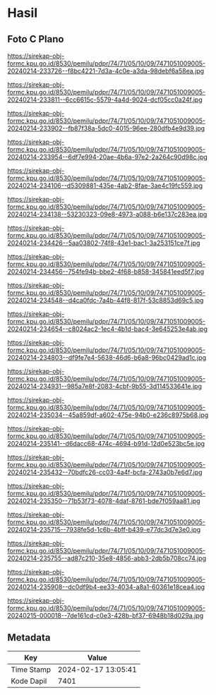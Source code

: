 # Hasil

## Foto C Plano

https://sirekap-obj-formc.kpu.go.id/8530/pemilu/pdpr/74/71/05/10/09/7471051009005-20240214-233726--f8bc4221-7d3a-4c0e-a3da-98debf6a58ea.jpg

https://sirekap-obj-formc.kpu.go.id/8530/pemilu/pdpr/74/71/05/10/09/7471051009005-20240214-233811--6cc6615c-5579-4a4d-9024-dcf05cc0a24f.jpg

https://sirekap-obj-formc.kpu.go.id/8530/pemilu/pdpr/74/71/05/10/09/7471051009005-20240214-233902--fb87f38a-5dc0-4015-96ee-280dfb4e9d39.jpg

https://sirekap-obj-formc.kpu.go.id/8530/pemilu/pdpr/74/71/05/10/09/7471051009005-20240214-233954--6df7e994-20ae-4b6a-97e2-2a264c90d98c.jpg

https://sirekap-obj-formc.kpu.go.id/8530/pemilu/pdpr/74/71/05/10/09/7471051009005-20240214-234106--d5309881-435e-4ab2-8fae-3ae4c19fc559.jpg

https://sirekap-obj-formc.kpu.go.id/8530/pemilu/pdpr/74/71/05/10/09/7471051009005-20240214-234138--53230323-09e8-4973-a088-b6e137c283ea.jpg

https://sirekap-obj-formc.kpu.go.id/8530/pemilu/pdpr/74/71/05/10/09/7471051009005-20240214-234426--5aa03802-74f8-43e1-bac1-3a253151ce7f.jpg

https://sirekap-obj-formc.kpu.go.id/8530/pemilu/pdpr/74/71/05/10/09/7471051009005-20240214-234456--754fe94b-bbe2-4f68-b858-345841eed5f7.jpg

https://sirekap-obj-formc.kpu.go.id/8530/pemilu/pdpr/74/71/05/10/09/7471051009005-20240214-234548--d4ca0fdc-7a4b-44f8-817f-53c8853d69c5.jpg

https://sirekap-obj-formc.kpu.go.id/8530/pemilu/pdpr/74/71/05/10/09/7471051009005-20240214-234654--c8024ac2-1ec4-4b1d-bac4-3e645253e4ab.jpg

https://sirekap-obj-formc.kpu.go.id/8530/pemilu/pdpr/74/71/05/10/09/7471051009005-20240214-234803--df9fe7e4-5638-46d6-b6a8-96bc0429ad1c.jpg

https://sirekap-obj-formc.kpu.go.id/8530/pemilu/pdpr/74/71/05/10/09/7471051009005-20240214-234931--985a7e8f-2083-4cbf-9b55-3d114533641e.jpg

https://sirekap-obj-formc.kpu.go.id/8530/pemilu/pdpr/74/71/05/10/09/7471051009005-20240214-235034--45a859df-a602-475e-94b0-e236c8975b68.jpg

https://sirekap-obj-formc.kpu.go.id/8530/pemilu/pdpr/74/71/05/10/09/7471051009005-20240214-235141--d6dacc68-474c-4694-b91d-12d0e523bc5e.jpg

https://sirekap-obj-formc.kpu.go.id/8530/pemilu/pdpr/74/71/05/10/09/7471051009005-20240214-235432--70bdfc26-cc03-4a4f-bcfa-2743a0b7e6d7.jpg

https://sirekap-obj-formc.kpu.go.id/8530/pemilu/pdpr/74/71/05/10/09/7471051009005-20240214-235350--71b53f73-4078-4daf-8761-bde7f059aa81.jpg

https://sirekap-obj-formc.kpu.go.id/8530/pemilu/pdpr/74/71/05/10/09/7471051009005-20240214-235715--7938fe5d-1c6b-4bff-b439-e77dc3d7e3e0.jpg

https://sirekap-obj-formc.kpu.go.id/8530/pemilu/pdpr/74/71/05/10/09/7471051009005-20240214-235755--ad87c210-35e8-4856-abb3-2db5b708cc74.jpg

https://sirekap-obj-formc.kpu.go.id/8530/pemilu/pdpr/74/71/05/10/09/7471051009005-20240214-235908--dc0df9b4-ee33-4034-a8a1-60361e18cea4.jpg

https://sirekap-obj-formc.kpu.go.id/8530/pemilu/pdpr/74/71/05/10/09/7471051009005-20240215-000018--7de161cd-c0e3-428b-bf37-6948b18d029a.jpg


## Metadata

| Key        | Value               |
| ---------- | ------------------- |
| Time Stamp | 2024-02-17 13:05:41 |
| Kode Dapil | 7401                |



